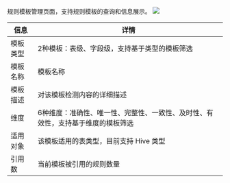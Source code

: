 规则模板管理页面，支持规则模板的查询和信息展示。
![](https://qcloudimg.tencent-cloud.cn/raw/7fac0a5873a00c40370a6a7f40352f9c.png)

| 信息 | 详情 |
|---------|---------|
| 模板类型 | 2种模板：表级、字段级，支持基于类型的模板筛选 | 
| 模板名称	| 模板名称| 
| 模板描述	| 对该模板检测内容的详细描述| 
| 维度	| 6种维度：准确性、唯一性、完整性、一致性、及时性、有效性，支持基于维度的模板筛选| 
| 适用对象	| 该模板适用的表类型，目前支持 Hive 类型| 
| 引用数	| 当前模板被引用的规则数量| 

